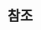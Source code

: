# 참조
[^1]: PEP7,  C언어 스타일 가이드, van Rossum  
[^2]: Barry의 GNU Mailman을 위한 Python 스타일 가이드 http://barry.warsaw.us/software/STYLEGUIDE.txt  
[^3]: Donald Knuth의 책 "The TeXBook", 195 ~ 196 쪽.  
[^4]: http://www.wikipedia.com/wiki/CamelCase  
[^5]: Typeshed 깃허브 저장소 https://github.com/python/typeshed  
[^6]: Python 2.7 및 양립 가능 코드(straddling code)를 위한 문법 제안 https://www.python.org/dev/peps/pep-0484/#suggested-syntax-for-python-2-7-and-straddling-code  